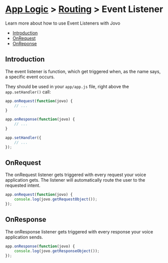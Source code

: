 # [App Logic](../) > [Routing](./README.md) > Event Listener

Learn more about how to use Event Listeners with Jovo

* [Introduction](#introduction)
* [OnRequest](#onrequest)
* [OnReponse](#onresponse)

## Introduction

The event listener is function, which get triggered when, as the name says, a specific event occurs.

They should be used in your `app/app.js` file, right above the `app.setHandler()` call:
```javascript
app.onRequest(function(jovo) {
    // ...
}

app.onResponse(function(jovo) {
    // ...
}

app.setHandler({
    // ...
});
```

## OnRequest

The onRequest listener gets triggered with every request your voice application gets. The listener will automatically route the user to the requested intent.

```javascript
app.onRequest(function(jovo) {
    console.log(jovo.getRequestObject());
});
```

## OnResponse

The onResponse listener gets triggered with every response your voice application sends.

```javascript
app.onResponse(function(jovo) {
    console.log(jovo.getResponseObject());
});
```